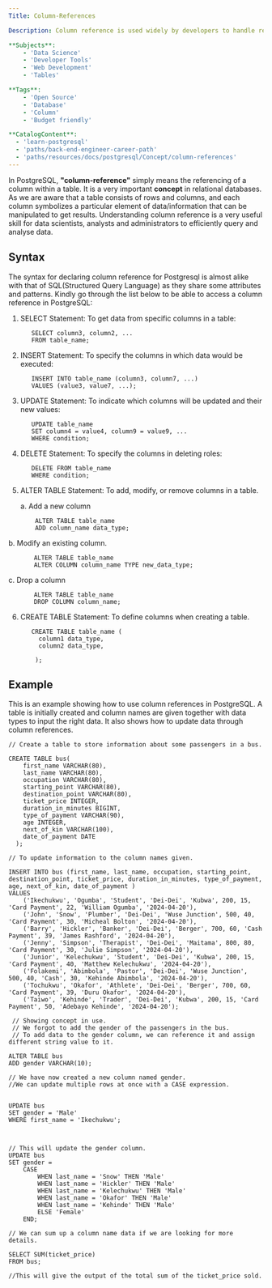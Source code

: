 ```yaml
---
Title: Column-References

Description: Column reference is used widely by developers to handle retrieval of column names and relevant data from a table.

**Subjects**:
    - 'Data Science'
    - 'Developer Tools'
    - 'Web Development'
    - 'Tables'

**Tags**: 
    - 'Open Source'
    - 'Database'
    - 'Column'
    - 'Budget friendly'

**CatalogContent**:
  - 'learn-postgresql'
  - 'paths/back-end-engineer-career-path'
  - 'paths/resources/docs/postgresql/Concept/column-references'
---
```


In PostgreSQL, **"column-reference"** simply means the referencing of a column within a table. It is a very important **concept** in relational databases. As we are aware that a table consists of rows and columns, and each column symbolizes a particular element of data/information that can be manipulated to get results. Understanding column reference is a very useful skill for data scientists, analysts and administrators to efficiently query and analyse data.




## Syntax

The syntax for declaring column reference for Postgresql is almost alike with that of SQL(Structured Query Language) as they share some attributes and patterns. Kindly go through the list below to be able to access a column reference in PostgreSQL:

  1. SELECT Statement: 
  To get data from specific columns in a table:
  
    
            SELECT column3, column2, ...
            FROM table_name;
    
  2. INSERT Statement:
  To specify the columns in which data would be executed:

 
            INSERT INTO table_name (column3, column7, ...)
            VALUES (value3, value7, ...);
 
  3. UPDATE Statement:
  To indicate which columns will be updated and their new values:

            UPDATE table_name
            SET column4 = value4, column9 = value9, ...
            WHERE condition;

  4. DELETE Statement:
  To specify the columns in deleting roles:


            DELETE FROM table_name
            WHERE condition;

 
 5. ALTER TABLE Statement:
    To add, modify, or remove columns in a table.

    a. Add a new column

            ALTER TABLE table_name
            ADD column_name data_type;
   
b. Modify an existing column.
 
 
           ALTER TABLE table_name
           ALTER COLUMN column_name TYPE new_data_type;
 
 c. Drop a column
 
           ALTER TABLE table_name
           DROP COLUMN column_name;

 
 
 6. CREATE TABLE Statement:
    To define columns when creating a table.

    
           CREATE TABLE table_name (
             column1 data_type,
             column2 data_type,
    
            );

  
## Example

This is an example showing how to use column references in PostgreSQL. A table is initially created and column names are given together with data types to input the right data. It also shows how to update data through column references.

```
// Create a table to store information about some passengers in a bus.

CREATE TABLE bus(
    first_name VARCHAR(80),
  	last_name VARCHAR(80),
  	occupation VARCHAR(80),
  	starting_point VARCHAR(80),
  	destination_point VARCHAR(80),
  	ticket_price INTEGER,
  	duration_in_minutes BIGINT,
  	type_of_payment VARCHAR(90),
  	age INTEGER,
  	next_of_kin VARCHAR(100),
  	date_of_payment DATE  
  );

// To update information to the column names given.
    
INSERT INTO bus (first_name, last_name, occupation, starting_point, destination_point, ticket_price, duration_in_minutes, type_of_payment, age, next_of_kin, date_of_payment )
VALUES 
    ('Ikechukwu', 'Ogumba', 'Student', 'Dei-Dei', 'Kubwa', 200, 15, 'Card Payment', 22, 'William Ogumba', '2024-04-20'),
    ('John', 'Snow', 'Plumber', 'Dei-Dei', 'Wuse Junction', 500, 40, 'Card Payment', 30, 'Micheal Bolton', '2024-04-20'),
 	('Barry', 'Hickler', 'Banker', 'Dei-Dei', 'Berger', 700, 60, 'Cash Payment', 39, 'James Rashford', '2024-04-20'),
    ('Jenny', 'Simpson', 'Therapist', 'Dei-Dei', 'Maitama', 800, 80, 'Card Payment', 30, 'Julie Simpson', '2024-04-20'),
    ('Junior', 'Kelechukwu', 'Student', 'Dei-Dei', 'Kubwa', 200, 15, 'Card Payment', 40, 'Matthew Kelechukwu', '2024-04-20'),
    ('Folakemi', 'Abimbola', 'Pastor', 'Dei-Dei', 'Wuse Junction', 500, 40, 'Cash', 30, 'Kehinde Abimbola', '2024-04-20'),
 	('Tochukwu', 'Okafor', 'Athlete', 'Dei-Dei', 'Berger', 700, 60, 'Card Payment', 39, 'Duru Okafor', '2024-04-20'),
    ('Taiwo', 'Kehinde', 'Trader', 'Dei-Dei', 'Kubwa', 200, 15, 'Card Payment', 50, 'Adebayo Kehinde', '2024-04-20');
    
 // Showing concept in use.
 // We forgot to add the gender of the passengers in the bus.
 // To add data to the gender column, we can reference it and assign different string value to it.
 
ALTER TABLE bus
ADD gender VARCHAR(10);

// We have now created a new column named gender.
//We can update multiple rows at once with a CASE expression.


UPDATE bus
SET gender = 'Male'
WHERE first_name = 'Ikechukwu';



// This will update the gender column.
UPDATE bus
SET gender = 
    CASE
        WHEN last_name = 'Snow' THEN 'Male'
        WHEN last_name = 'Hickler' THEN 'Male'
        WHEN last_name = 'Kelechukwu' THEN 'Male'
        WHEN last_name = 'Okafor' THEN 'Male'
        WHEN last_name = 'Kehinde' THEN 'Male'
        ELSE 'Female'
    END;

// We can sum up a column name data if we are looking for more details.

SELECT SUM(ticket_price)
FROM bus;
 
//This will give the output of the total sum of the ticket_price sold.

```















